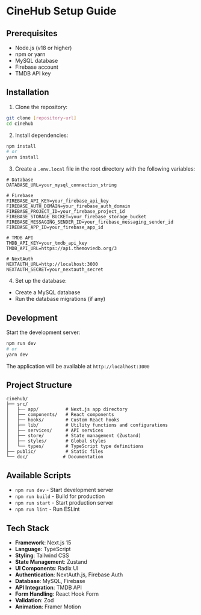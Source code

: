 # CineHub Setup Guide

## Prerequisites

- Node.js (v18 or higher)
- npm or yarn
- MySQL database
- Firebase account
- TMDB API key

## Installation

1. Clone the repository:
```bash
git clone [repository-url]
cd cinehub
```

2. Install dependencies:
```bash
npm install
# or
yarn install
```

3. Create a `.env.local` file in the root directory with the following variables:
```env
# Database
DATABASE_URL=your_mysql_connection_string

# Firebase
FIREBASE_API_KEY=your_firebase_api_key
FIREBASE_AUTH_DOMAIN=your_firebase_auth_domain
FIREBASE_PROJECT_ID=your_firebase_project_id
FIREBASE_STORAGE_BUCKET=your_firebase_storage_bucket
FIREBASE_MESSAGING_SENDER_ID=your_firebase_messaging_sender_id
FIREBASE_APP_ID=your_firebase_app_id

# TMDB API
TMDB_API_KEY=your_tmdb_api_key
TMDB_API_URL=https://api.themoviedb.org/3

# NextAuth
NEXTAUTH_URL=http://localhost:3000
NEXTAUTH_SECRET=your_nextauth_secret
```

4. Set up the database:
- Create a MySQL database
- Run the database migrations (if any)

## Development

Start the development server:
```bash
npm run dev
# or
yarn dev
```

The application will be available at `http://localhost:3000`

## Project Structure

```
cinehub/
├── src/
│   ├── app/          # Next.js app directory
│   ├── components/   # React components
│   ├── hooks/        # Custom React hooks
│   ├── lib/          # Utility functions and configurations
│   ├── services/     # API services
│   ├── store/        # State management (Zustand)
│   ├── styles/       # Global styles
│   └── types/        # TypeScript type definitions
├── public/           # Static files
└── doc/             # Documentation
```

## Available Scripts

- `npm run dev` - Start development server
- `npm run build` - Build for production
- `npm run start` - Start production server
- `npm run lint` - Run ESLint

## Tech Stack

- **Framework**: Next.js 15
- **Language**: TypeScript
- **Styling**: Tailwind CSS
- **State Management**: Zustand
- **UI Components**: Radix UI
- **Authentication**: NextAuth.js, Firebase Auth
- **Database**: MySQL, Firebase
- **API Integration**: TMDB API
- **Form Handling**: React Hook Form
- **Validation**: Zod
- **Animation**: Framer Motion
